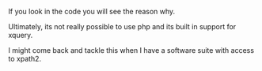 If you look in the code you will see the reason why.

Ultimately, its not really possible to use php and its built in support for xquery.


I might come back and tackle this when I have a software suite with access to xpath2.